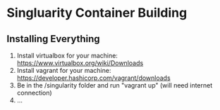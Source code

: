# Singluarity Container Building


## Installing Everything

1. Install virtualbox for your machine: https://www.virtualbox.org/wiki/Downloads
2. Install vagrant for your machine: https://developer.hashicorp.com/vagrant/downloads
3. Be in the /singularity folder and run "vagrant up" (will need internet connection)
4. ...